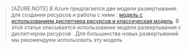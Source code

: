 > [AZURE.NOTE] В Azure предлагается две модели развертывания для создания ресурсов и работы с ними :  [модель с использованием диспетчера ресурсов и классическая модель](../articles/resource-manager-deployment-model.md).  В этой статье описывается использование модели развертывания c диспетчером ресурсов . Для большинства новых развертываний мы рекомендуем использовать эту модель
